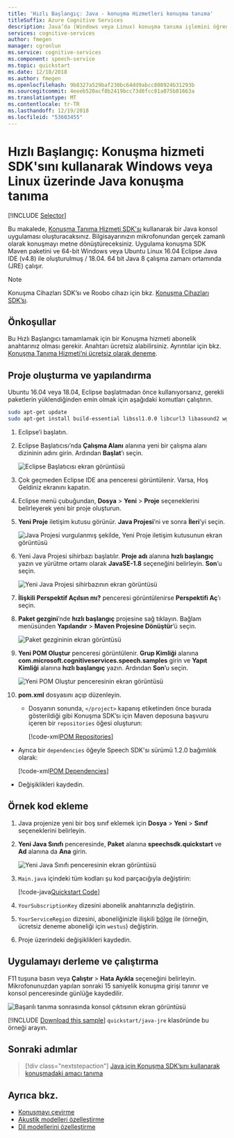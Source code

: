 ```yaml
---
title: 'Hızlı Başlangıç: Java - konuşma Hizmetleri konuşma tanıma'
titleSuffix: Azure Cognitive Services
description: Java’da (Windows veya Linux) konuşma tanıma işlemini öğrenin
services: cognitive-services
author: fmegen
manager: cgronlun
ms.service: cognitive-services
ms.component: speech-service
ms.topic: quickstart
ms.date: 12/18/2018
ms.author: fmegen
ms.openlocfilehash: 9b8327a529baf230bc64dd9abcc808924b31293b
ms.sourcegitcommit: 4eeeb520acf8b2419bcc73d8fcc81a075b81663a
ms.translationtype: MT
ms.contentlocale: tr-TR
ms.lasthandoff: 12/19/2018
ms.locfileid: "53603455"
---
```

# <a name="quickstart-recognize-speech-in-java-on-windows-or-linux-by-using-the-speech-service-sdk"></a>Hızlı Başlangıç: Konuşma hizmeti SDK'sını kullanarak Windows veya Linux üzerinde Java konuşma tanıma

[!INCLUDE [Selector](../../../includes/cognitive-services-speech-service-quickstart-selector.md)]

Bu makalede, [Konuşma Tanıma Hizmeti SDK'sı](speech-sdk.md) kullanarak bir Java konsol uygulaması oluşturacaksınız. Bilgisayarınızın mikrofonundan gerçek zamanlı olarak konuşmayı metne dönüştüreceksiniz. Uygulama konuşma SDK Maven paketini ve 64-bit Windows veya Ubuntu Linux 16.04 Eclipse Java IDE (v4.8) ile oluşturulmuş / 18.04. 64 bit Java 8 çalışma zamanı ortamında (JRE) çalışır.

> [!NOTE]
> Konuşma Cihazları SDK’sı ve Roobo cihazı için bkz. [Konuşma Cihazları SDK’sı](speech-devices-sdk.md).

## <a name="prerequisites"></a>Önkoşullar

Bu Hızlı Başlangıcı tamamlamak için bir Konuşma hizmeti abonelik anahtarınız olması gerekir. Anahtarı ücretsiz alabilirsiniz. Ayrıntılar için bkz. [Konuşma Tanıma Hizmeti’ni ücretsiz olarak deneme](get-started.md).


## <a name="create-and-configure-project"></a>Proje oluşturma ve yapılandırma

Ubuntu 16.04 veya 18.04, Eclipse başlatmadan önce kullanıyorsanız, gerekli paketlerin yüklendiğinden emin olmak için aşağıdaki komutları çalıştırın.

  ```sh
  sudo apt-get update
  sudo apt-get install build-essential libssl1.0.0 libcurl3 libasound2 wget
  ```

1. Eclipse’i başlatın.

1. Eclipse Başlatıcısı’nda **Çalışma Alanı** alanına yeni bir çalışma alanı dizininin adını girin. Ardından **Başlat**’ı seçin.

   ![Eclipse Başlatıcısı ekran görüntüsü](media/sdk/qs-java-jre-01-create-new-eclipse-workspace.png)

1. Çok geçmeden Eclipse IDE ana penceresi görüntülenir. Varsa, Hoş Geldiniz ekranını kapatın.

1. Eclipse menü çubuğundan, **Dosya** > **Yeni** > **Proje** seçeneklerini belirleyerek yeni bir proje oluşturun.

1. **Yeni Proje** iletişim kutusu görünür. **Java Projesi**’ni ve sonra **İleri**’yi seçin.

   ![Java Projesi vurgulanmış şekilde, Yeni Proje iletişim kutusunun ekran görüntüsü](media/sdk/qs-java-jre-02-select-wizard.png)

1. Yeni Java Projesi sihirbazı başlatılır. **Proje adı** alanına **hızlı başlangıç** yazın ve yürütme ortamı olarak **JavaSE-1.8** seçeneğini belirleyin. **Son**’u seçin.

   ![Yeni Java Projesi sihirbazının ekran görüntüsü](media/sdk/qs-java-jre-03-create-java-project.png)

1. **İlişkili Perspektif Açılsın mı?** penceresi görüntülenirse **Perspektifi Aç**’ı seçin.

1. **Paket gezgini**’nde **hızlı başlangıç** projesine sağ tıklayın. Bağlam menüsünden **Yapılandır** > **Maven Projesine Dönüştür**’ü seçin.

   ![Paket gezgininin ekran görüntüsü](media/sdk/qs-java-jre-04-convert-to-maven-project.png)

1. **Yeni POM Oluştur** penceresi görüntülenir. **Grup Kimliği** alanına **com.microsoft.cognitiveservices.speech.samples** girin ve **Yapıt Kimliği** alanına **hızlı başlangıç** yazın. Ardından **Son**’u seçin.

   ![Yeni POM Oluştur penceresinin ekran görüntüsü](media/sdk/qs-java-jre-05-configure-maven-pom.png)

1. **pom.xml** dosyasını açıp düzenleyin.

   * Dosyanın sonunda, `</project>` kapanış etiketinden önce burada gösterildiği gibi Konuşma SDK’sı için Maven deposuna başvuru içeren bir `repositories` öğesi oluşturun:

     [!code-xml[POM Repositories](~/samples-cognitive-services-speech-sdk/quickstart/java-jre/pom.xml#repositories)]

  * Ayrıca bir `dependencies` öğeyle Speech SDK'sı sürümü 1.2.0 bağımlılık olarak:

     [!code-xml[POM Dependencies](~/samples-cognitive-services-speech-sdk/quickstart/java-jre/pom.xml#dependencies)]

   * Değişiklikleri kaydedin.

## <a name="add-sample-code"></a>Örnek kod ekleme

1. Java projenize yeni bir boş sınıf eklemek için **Dosya** > **Yeni** > **Sınıf** seçeneklerini belirleyin.

1. **Yeni Java Sınıfı** penceresinde, **Paket** alanına **speechsdk.quickstart** ve **Ad** alanına da **Ana** girin.

   ![Yeni Java Sınıfı penceresinin ekran görüntüsü](media/sdk/qs-java-jre-06-create-main-java.png)

1. `Main.java` içindeki tüm kodları şu kod parçacığıyla değiştirin:

   [!code-java[Quickstart Code](~/samples-cognitive-services-speech-sdk/quickstart/java-jre/src/speechsdk/quickstart/Main.java#code)]

1. `YourSubscriptionKey` dizesini abonelik anahtarınızla değiştirin.

1. `YourServiceRegion` dizesini, aboneliğinizle ilişkili [bölge](regions.md) ile (örneğin, ücretsiz deneme aboneliği için `westus`) değiştirin.

1. Proje üzerindeki değişiklikleri kaydedin.

## <a name="build-and-run-the-app"></a>Uygulamayı derleme ve çalıştırma

F11 tuşuna basın veya **Çalıştır** > **Hata Ayıkla** seçeneğini belirleyin.
Mikrofonunuzdan yapılan sonraki 15 saniyelik konuşma girişi tanınır ve konsol penceresinde günlüğe kaydedilir.

![Başarılı tanıma sonrasında konsol çıktısının ekran görüntüsü](media/sdk/qs-java-jre-07-console-output.png)

[!INCLUDE [Download this sample](../../../includes/cognitive-services-speech-service-speech-sdk-sample-download-h2.md)]
`quickstart/java-jre` klasöründe bu örneği arayın.

## <a name="next-steps"></a>Sonraki adımlar

> [!div class="nextstepaction"]
> [Java için Konuşma SDK’sını kullanarak konuşmadaki amacı tanıma](how-to-recognize-intents-from-speech-java.md)

## <a name="see-also"></a>Ayrıca bkz.

- [Konuşmayı çevirme](how-to-translate-speech-csharp.md)
- [Akustik modelleri özelleştirme](how-to-customize-acoustic-models.md)
- [Dil modellerini özelleştirme](how-to-customize-language-model.md)
